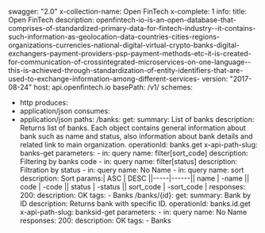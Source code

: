 swagger: "2.0"
x-collection-name: Open FinTech
x-complete: 1
info:
  title: Open FinTech
  description: openfintech-io-is-an-open-database-that-comprises-of-standardized-primary-data-for-fintech-industry--it-contains-such-information-as-geolocation-data-countries-cities-regions-organizations-currencies-national-digital-virtual-crypto-banks-digital-exchangers-payment-providers-psp-payment-methods-etc-it-is-created-for-communication-of-crossintegrated-microservices-on-one-language--this-is-achieved-through-standardization-of-entity-identifiers-that-are-used-to-exchange-information-among-different-services-
  version: "2017-08-24"
host: api.openfintech.io
basePath: /v1/
schemes:
- http
produces:
- application/json
consumes:
- application/json
paths:
  /banks:
    get:
      summary: List of banks
      description: Returns list of banks. Each object contains general information
        about bank such as name and status, also information about bank details and
        related link to main organization.
      operationId: banks.get
      x-api-path-slug: banks-get
      parameters:
      - in: query
        name: filter[sort_code]
        description: Filtering by banks code
      - in: query
        name: filter[status]
        description: Filtration by status
      - in: query
        name: No Name
      - in: query
        name: sort
        description: Sort params:| ASC | DESC ||-----|------|| name | -name || code
          | -code || status | -status || sort_code | -sort_code |
      responses:
        200:
          description: OK
      tags:
      - Banks
  /banks/{id}:
    get:
      summary: Bank by ID
      description: Returns bank with specific ID.
      operationId: banks.id.get
      x-api-path-slug: banksid-get
      parameters:
      - in: query
        name: No Name
      responses:
        200:
          description: OK
      tags:
      - Banks